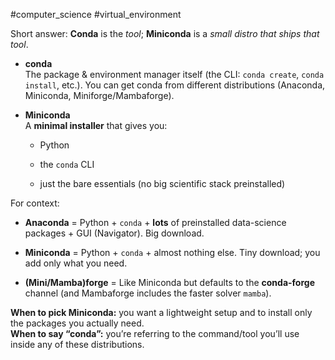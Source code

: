 #computer_science #virtual_environment 

Short answer: **Conda** is the _tool_; **Miniconda** is a _small distro that ships that tool_.

- **conda**  
    The package & environment manager itself (the CLI: `conda create`, `conda install`, etc.). You can get conda from different distributions (Anaconda, Miniconda, Miniforge/Mambaforge).
    
- **Miniconda**  
    A **minimal installer** that gives you:
    
    - Python
        
    - the `conda` CLI
        
    - just the bare essentials (no big scientific stack preinstalled)
        

For context:

- **Anaconda** = Python + `conda` + **lots** of preinstalled data-science packages + GUI (Navigator). Big download.
    
- **Miniconda** = Python + `conda` + almost nothing else. Tiny download; you add only what you need.
    
- **(Mini/Mamba)forge** = Like Miniconda but defaults to the **conda-forge** channel (and Mambaforge includes the faster solver `mamba`).
    

**When to pick Miniconda:** you want a lightweight setup and to install only the packages you actually need.  
**When to say “conda”:** you’re referring to the command/tool you’ll use inside any of these distributions.